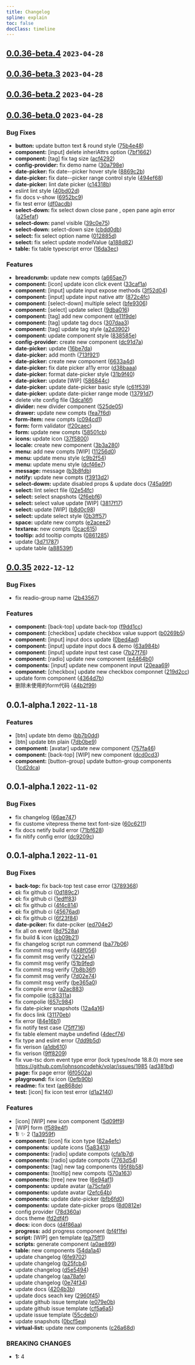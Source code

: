 ```yaml
---
title: Changelog
spline: explain
toc: false
docClass: timeline
---
```


## [0.0.36-beta.4](https://github.com/jiangxd2016/eurus-ui/compare/v0.0.36-beta.3...v0.0.36-beta.4) `2023-04-28`




## [0.0.36-beta.3](https://github.com/jiangxd2016/eurus-ui/compare/v0.0.36-beta.2...v0.0.36-beta.3) `2023-04-28`




## [0.0.36-beta.2](https://github.com/jiangxd2016/eurus-ui/compare/v0.0.36-beta.1...v0.0.36-beta.2) `2023-04-28`







## [0.0.36-beta.0](https://github.com/jiangxd2016/eurus-ui/compare/v0.0.35...v0.0.36-beta.0) `2023-04-28`


### Bug Fixes

* **button:** update button text & round style ([75b4e48](https://github.com/jiangxd2016/eurus-ui/commit/75b4e489839c25b0aae56855ffa98bcf4a0e2437))
* **component:** [input] delete inheriAttrs option ([7bf1662](https://github.com/jiangxd2016/eurus-ui/commit/7bf16625384f4ca97d073a3bfee7e86b8138b533))
* **component:** [tag] fix tag size ([acf4292](https://github.com/jiangxd2016/eurus-ui/commit/acf4292898340b7c8eeedc47820ece62938c6b7b))
* **config-provider:** fix demo name ([30a798e](https://github.com/jiangxd2016/eurus-ui/commit/30a798e9038b4e0ca0f962c012b3475a255495dc))
* **date-picker:** fix date--picker hover style ([8869c2b](https://github.com/jiangxd2016/eurus-ui/commit/8869c2b9fae60079a7aaa2e66b1765feea9243d2))
* **date-picker:** fix date--picker range control style ([494ef68](https://github.com/jiangxd2016/eurus-ui/commit/494ef688f7568011fc969aa0ceaf4b092438d614))
* **date-picker:** lint date picker ([c14318b](https://github.com/jiangxd2016/eurus-ui/commit/c14318b742f09a57c5563c0500785e4fdc87efc2))
* eslint lint style ([40bd02d](https://github.com/jiangxd2016/eurus-ui/commit/40bd02dac509ce788b3675619bbbe31c91427040))
* fix docs v-show ([6952bc9](https://github.com/jiangxd2016/eurus-ui/commit/6952bc9e952d5c0530836c6ce7f072dbcfa88ac8))
* fix test error ([df0acdb](https://github.com/jiangxd2016/eurus-ui/commit/df0acdb31c8963a5a450e483bef435c0ad88528d))
* **select-down:** fix select down close pane , open pane agin error ([a25efaf](https://github.com/jiangxd2016/eurus-ui/commit/a25efaf2fe21bc09cdc1a1cd8d3514a26e37152f))
* **select-down:** panel visible ([39c0e75](https://github.com/jiangxd2016/eurus-ui/commit/39c0e75d286594eb7deaaecb107abd593c976d74))
* **select-down:** select-down size ([cbdd0db](https://github.com/jiangxd2016/eurus-ui/commit/cbdd0db7dd052ea8cbf00ad9812c30a36c47e2dd))
* **select:** fix select option name ([012885d](https://github.com/jiangxd2016/eurus-ui/commit/012885dc8da6493e9385cfdcbcfbd85b81f06d33))
* **select:** fix select update modelValue ([a188d82](https://github.com/jiangxd2016/eurus-ui/commit/a188d820ddc37db05ae7bcf6446e07a58b8cec61))
* **table:** fix table typescript error ([16da3ec](https://github.com/jiangxd2016/eurus-ui/commit/16da3ec3eefcad71c59da288aeedbe90cd1b1475))


### Features

* **breadcrumb:** update new compts ([a665ae7](https://github.com/jiangxd2016/eurus-ui/commit/a665ae742e65b50210f637e3e487ee9434c07cb7))
* **component:** [icon] update icon click event ([33caf1a](https://github.com/jiangxd2016/eurus-ui/commit/33caf1a90aabf3aa900e2d8885e7782634da20f6))
* **component:** [input] update input expose methods ([3f52d04](https://github.com/jiangxd2016/eurus-ui/commit/3f52d044c369de6f65dfb677389e3c75d188b079))
* **component:** [input] update input native attr ([872c4fc](https://github.com/jiangxd2016/eurus-ui/commit/872c4fc746d1e54c6165874369179b88e26c9230))
* **component:** [select-down] multiple select ([bfe9306](https://github.com/jiangxd2016/eurus-ui/commit/bfe9306ca99083523fe94f7ecee506893d08f2c9))
* **component:** [select] update select ([9dba016](https://github.com/jiangxd2016/eurus-ui/commit/9dba016ec79db8575644dc1933adcd5d50f69829))
* **component:** [tag] add new component ([e11f9de](https://github.com/jiangxd2016/eurus-ui/commit/e11f9de2557a31552fa801d2219664037c7c0062))
* **component:** [tag] update tag docs ([307daa3](https://github.com/jiangxd2016/eurus-ui/commit/307daa345242a90776e61066d21d5e675d57c562))
* **component:** [tag] update tag style ([a2d3902](https://github.com/jiangxd2016/eurus-ui/commit/a2d390217248e43b126d2eea6a5b65b82ea68ff8))
* **component:** update component style ([838585e](https://github.com/jiangxd2016/eurus-ui/commit/838585eed3dffedbe292e415d1fc52bf9daf8cb2))
* **config-provider:** create new component ([dc91d7a](https://github.com/jiangxd2016/eurus-ui/commit/dc91d7a21a5276a17de46336e9d3c80a8facf6e9))
* **date-picker:**  update ([16be7da](https://github.com/jiangxd2016/eurus-ui/commit/16be7da8e7717200a1f0549d007059aeac0522fb))
* **date-picker:** add month ([713f921](https://github.com/jiangxd2016/eurus-ui/commit/713f9216ac1e0167857cd832aaf8d8010bd7a55a))
* **date-picker:** create new component ([6633a4d](https://github.com/jiangxd2016/eurus-ui/commit/6633a4d95ad4cf49ca85b180b56afa114ce07ca6))
* **date-picker:** fix date picker a11y error ([d38baaa](https://github.com/jiangxd2016/eurus-ui/commit/d38baaaf4c08fc8aca092a2f903b26356db45775))
* **date-picker:** format date-picker style ([31b9f40](https://github.com/jiangxd2016/eurus-ui/commit/31b9f407c802635aee0a9a5a17c2a532b3e45def))
* **date-picker:** update [WIP] ([586844c](https://github.com/jiangxd2016/eurus-ui/commit/586844cbc9fe8cf0218445d43f1a2f353f1a6aa4))
* **date-picker:** update date-picker basic style ([c61f539](https://github.com/jiangxd2016/eurus-ui/commit/c61f539fd9b06c454542bb853e2ade1e26a40ce3))
* **date-picker:** update date-picker range mode ([13791d7](https://github.com/jiangxd2016/eurus-ui/commit/13791d766f688e561ebf072032d531001a4f7bae))
* delete vite config file ([3dca16f](https://github.com/jiangxd2016/eurus-ui/commit/3dca16f0796cda4c87c545dec302a703e732646b))
* **divider:** new divider component ([525de05](https://github.com/jiangxd2016/eurus-ui/commit/525de057543ca4e353c421a9e3d67c220327a9ca))
* **drawer:** update new compts ([fea7f6d](https://github.com/jiangxd2016/eurus-ui/commit/fea7f6d17b53f14429531e03fe3f82633238bdd0))
* **form-item:** new compts ([c094cd1](https://github.com/jiangxd2016/eurus-ui/commit/c094cd16af2dd8bc098aa815c7395f16752c3484))
* **form:** form validator ([f20caec](https://github.com/jiangxd2016/eurus-ui/commit/f20caec9f991c18596a19a25ac490b0d66b39613))
* **form:** update new compts ([58501cb](https://github.com/jiangxd2016/eurus-ui/commit/58501cb3c5894e24233178dcfe727e3edcac7274))
* **icons:** update icon ([37f5800](https://github.com/jiangxd2016/eurus-ui/commit/37f5800a0d8a420431d9149f2078a044a37f49f5))
* **locale:** create new component ([3b3a280](https://github.com/jiangxd2016/eurus-ui/commit/3b3a2808dc91f08d78b117e6668bee108fd44a30))
* **menu:** add new compts [WIP] ([11256d0](https://github.com/jiangxd2016/eurus-ui/commit/11256d0c493a9b2d607910c1680c9477369e716e))
* **menu:** update menu style ([c9b2f54](https://github.com/jiangxd2016/eurus-ui/commit/c9b2f5455784f4e25b878325be788836ac209e45))
* **menu:** update menu style ([dcf46e7](https://github.com/jiangxd2016/eurus-ui/commit/dcf46e7f9ca0ac614cab780b1730cfdfe0aaf428))
* **message:** message ([b3b8fdb](https://github.com/jiangxd2016/eurus-ui/commit/b3b8fdb26666579d4e818d7c871f437e31185f19))
* **notify:** update new compts ([f3913d2](https://github.com/jiangxd2016/eurus-ui/commit/f3913d276a9895589713b04f30a86206a3f1134c))
* **select-dowm:** update disabled props & update docs ([745a99f](https://github.com/jiangxd2016/eurus-ui/commit/745a99f7fd3592f60bb88432c9ca0aaf7c33ffb4))
* **select:** lint select file ([02e54fc](https://github.com/jiangxd2016/eurus-ui/commit/02e54fcc4e26dc2aa2b7ec84c80e7b1f60048929))
* **select:** select snapshots ([2f6ebf6](https://github.com/jiangxd2016/eurus-ui/commit/2f6ebf66d6f48a139bba20dfdd9b5ece6d4f2e83))
* **select:** select value update [WIP] ([3817f17](https://github.com/jiangxd2016/eurus-ui/commit/3817f175bf624daafdce44f1d198e724071509ab))
* **select:** update [WIP] ([b8d0c98](https://github.com/jiangxd2016/eurus-ui/commit/b8d0c98cbe0bd682b2410c108fcbab804f1840b4))
* **select:** update select style ([0b3ff57](https://github.com/jiangxd2016/eurus-ui/commit/0b3ff574a76c014f262b87c7e9722ce3f8abf6f5))
* **space:** update new compts ([e2acee2](https://github.com/jiangxd2016/eurus-ui/commit/e2acee28f2989557185265ed7e257a1dd01534fc))
* **textarea:** new compts ([0cac615](https://github.com/jiangxd2016/eurus-ui/commit/0cac61531814ab562a178eac9047d7d2f81b21d9))
* **tooltip:** add tooltip compts ([0861285](https://github.com/jiangxd2016/eurus-ui/commit/08612852248fc48c080d2cb26e03741d092c6cb0))
* update ([3d71787](https://github.com/jiangxd2016/eurus-ui/commit/3d71787877c18f7b49e2126ce5882bd87bd49cc4))
* update table ([a88539f](https://github.com/jiangxd2016/eurus-ui/commit/a88539fb614819a2d4323d229996aea114211647))







## [0.0.35](https://github.com/jiangxd2016/eurus-ui/compare/f9dd1cc2a0604dd2365ef5e3c816bad54cc7a55e...v0.0.35) `2022-12-12`


### Bug Fixes

* fix readio-group name ([2b43567](https://github.com/jiangxd2016/eurus-ui/commit/2b435670c4cf75359bc83fe47bc9cc6f006ad6b6))


### Features

* **component:** [back-top] update back-top ([f9dd1cc](https://github.com/jiangxd2016/eurus-ui/commit/f9dd1cc2a0604dd2365ef5e3c816bad54cc7a55e))
* **component:** [checkbox] update checkbox value support ([b0269b5](https://github.com/jiangxd2016/eurus-ui/commit/b0269b58f9dc93bbb7feea340cccaf0c9db4bbbf))
* **component:** [input] input docs update ([0bed4ad](https://github.com/jiangxd2016/eurus-ui/commit/0bed4adc57e187c98d9725349f75468f93558559))
* **component:** [input] update input docs & demo ([63a984b](https://github.com/jiangxd2016/eurus-ui/commit/63a984b4180f9978a9259bd568642e9d0791f54f))
* **component:** [input] update input test case ([7b27f76](https://github.com/jiangxd2016/eurus-ui/commit/7b27f76fd6bf99bc00fdd845225456e404303efb))
* **component:** [radio] update new component ([e4464b0](https://github.com/jiangxd2016/eurus-ui/commit/e4464b0ffc3b1b6e75c75ea447e4f1ae6207041b))
* **components:** [input] update new component input ([20eaa69](https://github.com/jiangxd2016/eurus-ui/commit/20eaa698bbed152eca77590577c44a27e248a5f4))
* **componnet:** [checkbox] update new checkbox componnet ([219d2cc](https://github.com/jiangxd2016/eurus-ui/commit/219d2cc35737149b56a41cb89479051b353a6d81))
* update form component ([4364d7b](https://github.com/jiangxd2016/eurus-ui/commit/4364d7b33fd9c2d9c49e5d19a60474815924d0cb))
* 删除未使用的form代码 ([44b2f99](https://github.com/jiangxd2016/eurus-ui/commit/44b2f991ac5b78b530e66ff2146d972939f2b38b))




## 0.0.1-alpha.1 `2022-11-18`


### Features

* [btn] update btn demo ([bb7b0dd](https://github.com/jiangxd2016/eurus-ui/commit/bb7b0dd3ef9078aaa5f99fe370862461c4f7c287))
* [btn] update btn plain ([7db0be9](https://github.com/jiangxd2016/eurus-ui/commit/7db0be92ec3da3a8f8eeea23ade7610f59b484cd))
* **compoment:** [avatar] update new component ([757fa46](https://github.com/jiangxd2016/eurus-ui/commit/757fa469d86589f9e7d894b86193ee9a6f3b4dac))
* **component:** [back-top] [WIP] new component ([dcd0cd3](https://github.com/jiangxd2016/eurus-ui/commit/dcd0cd323494fc4c4b9bcf8dae9862597e4282a9))
* **component:** [button-group] update button-group components ([1cd2dca](https://github.com/jiangxd2016/eurus-ui/commit/1cd2dca4fc3b5525bada5b64d2173278e7c7bd33))




## 0.0.1-alpha.1 `2022-11-02`


### Bug Fixes

* fix changelog ([66ae747](https://github.com/jiangxd2016/eurus-ui/commit/66ae747c64f9d1599ef849ad169385cd94025971))
* fix custome vitepress theme text font-size ([60c6211](https://github.com/jiangxd2016/eurus-ui/commit/60c62116ebb4a359daa2a2af047e403a03abce11))
* fix docs netify build error ([71bf628](https://github.com/jiangxd2016/eurus-ui/commit/71bf6288f953c07dd1f19f7cd936960519b909d7))
* fix nitify config error ([dc9209c](https://github.com/jiangxd2016/eurus-ui/commit/dc9209c657e5735c21b64fbee53840656d19ff0b))




## 0.0.1-alpha.1 `2022-11-01`


### Bug Fixes

* **back-top:** fix back-top test case error ([3789368](https://github.com/jiangxd2016/eurus-ui/commit/37893682e074a9e01bb2a86cf3d83c6a0a38b058))
* **ci:** fix github ci ([0d189c2](https://github.com/jiangxd2016/eurus-ui/commit/0d189c2b0a26e5de269fe35b36297e17bdfeafd2))
* **ci:** fix github ci ([1edff83](https://github.com/jiangxd2016/eurus-ui/commit/1edff832760a4b59bc01f6fc0ff7eedb5c316c6d))
* **ci:** fix github ci ([4f4c814](https://github.com/jiangxd2016/eurus-ui/commit/4f4c814b17aa009bb862a3e63c73de9d4c357245))
* **ci:** fix github ci ([45676ad](https://github.com/jiangxd2016/eurus-ui/commit/45676ad5499f1b1a7e2a63b57f83a0b40d39241f))
* **ci:** fix github ci ([6f23f84](https://github.com/jiangxd2016/eurus-ui/commit/6f23f84c9dc3b3e013034099ba33f75a4634f742))
* **date-pciker:** fix date-pciker ([ed704e2](https://github.com/jiangxd2016/eurus-ui/commit/ed704e2efd8c5d67290cb0d698f00e73b1106895))
* fix all on event ([8d7528a](https://github.com/jiangxd2016/eurus-ui/commit/8d7528a422b3f7018ecc4b03088b7b8f56528b9e))
* fix build & icon ([cb09b21](https://github.com/jiangxd2016/eurus-ui/commit/cb09b21a4ef76433f993037cd0eb120f2f0dfeba))
* fix changelog script run commend ([ba77b06](https://github.com/jiangxd2016/eurus-ui/commit/ba77b06a2664d06b1346533df49a856ea6a46787))
* fix commit msg verify ([448f056](https://github.com/jiangxd2016/eurus-ui/commit/448f05644af3be841fd61f649545e3985768ecc6))
* fix commit msg verify ([1222e14](https://github.com/jiangxd2016/eurus-ui/commit/1222e14db97b22f2ecec6fc8e6110cc2cea691f4))
* fix commit msg verify ([51b9fed](https://github.com/jiangxd2016/eurus-ui/commit/51b9fedc0fd855275a45c4283bf34d198d015428))
* fix commit msg verify ([7b8b36f](https://github.com/jiangxd2016/eurus-ui/commit/7b8b36f3a878060466defb865d0d4752a45e6dd4))
* fix commit msg verify ([7d02e74](https://github.com/jiangxd2016/eurus-ui/commit/7d02e74aa0ebf9a1030cc5c871e9bd678732746f))
* fix commit msg verify ([be365a0](https://github.com/jiangxd2016/eurus-ui/commit/be365a0b95723314457dab46cba1771867d57170))
* fix compile error ([a2ac883](https://github.com/jiangxd2016/eurus-ui/commit/a2ac8839f817645da2b7cbfb729e79be4b2cf406))
* fix compolie ([c83311a](https://github.com/jiangxd2016/eurus-ui/commit/c83311a59d7e407d8c754de96b6732570c04047c))
* fix compolie ([657c984](https://github.com/jiangxd2016/eurus-ui/commit/657c984fb06616a6df376cfc23a5562b61f72b6a))
* fix date-picker snapshots ([12a4a16](https://github.com/jiangxd2016/eurus-ui/commit/12a4a16f5d7146d7c93a97a71cbc615efbd963a6))
* fix docs link ([31170eb](https://github.com/jiangxd2016/eurus-ui/commit/31170eb8e207cc0c7d510bf847ed182bedf2ce6f))
* fix error ([84e16b1](https://github.com/jiangxd2016/eurus-ui/commit/84e16b1c381a0c850b49be3320ecfc865b2e7831))
* fix notify test case ([75ff716](https://github.com/jiangxd2016/eurus-ui/commit/75ff716b8c94f35fae43182edf0e49b53ca0ae5a))
* fix table element maybe undefind ([4decf74](https://github.com/jiangxd2016/eurus-ui/commit/4decf746db8cb6bd579b96ca2fe59c5934404887))
* fix type and eslint error ([7dd9b5d](https://github.com/jiangxd2016/eurus-ui/commit/7dd9b5d381bcb5876eea9a262248efcd94076514))
* fix verison ([a1db610](https://github.com/jiangxd2016/eurus-ui/commit/a1db6105931c4b691648d141fb65c5c3f2174d69))
* fix verison ([9ff8209](https://github.com/jiangxd2016/eurus-ui/commit/9ff8209d05fd3b37d56ee368ed37cdd9191a0820))
* fix vue-tsc dom event type error (lock types/node 18.8.0) more see https://github.com/johnsoncodehk/volar/issues/1985 ([ad381bd](https://github.com/jiangxd2016/eurus-ui/commit/ad381bdc3db3720f1bbbbf44bfb25e1b15d16aad))
* **page:** fix page error ([6f0502a](https://github.com/jiangxd2016/eurus-ui/commit/6f0502a2e1b52b32b2af9ced102293c4f7958423))
* **playground:** fix icon ([0efb90b](https://github.com/jiangxd2016/eurus-ui/commit/0efb90b5e349693e8cb983de8f98f7ec8f2df8b7))
* **readme:** fix text ([ae868de](https://github.com/jiangxd2016/eurus-ui/commit/ae868de092871620adf57cdcdcdfdb8bfb4b5d36))
* **test:** [icon] fix icon test error ([d1a2140](https://github.com/jiangxd2016/eurus-ui/commit/d1a2140fbb2e07858c549583c2b8087402a9d469))


### Features

* [icon] [WIP] new icon component ([5d09ff9](https://github.com/jiangxd2016/eurus-ui/commit/5d09ff9936305aed9f7c146cefa70d1dbd1d989f))
* [WIP] form ([f589e4f](https://github.com/jiangxd2016/eurus-ui/commit/f589e4f5801b136407bcd7a768d6d30bdc259cba))
* **1:** :sparkles: 2 ([1a3959f](https://github.com/jiangxd2016/eurus-ui/commit/1a3959f22417636dde8cf1723440d8d938eb91fd))
* **component:** [icon] fix icon type ([62a4efc](https://github.com/jiangxd2016/eurus-ui/commit/62a4efc1ac2213253ef34f3aa1cbbbf5bd0f98d2))
* **components:**  update icons ([5a83413](https://github.com/jiangxd2016/eurus-ui/commit/5a834130641c6dfb1a6d080e7985ac306e76e0c5))
* **components:** [radio] update compots ([cfa1b7d](https://github.com/jiangxd2016/eurus-ui/commit/cfa1b7d3a258f9931d3824a00e13667481c355a8))
* **components:** [radio] update compots ([7763d54](https://github.com/jiangxd2016/eurus-ui/commit/7763d54825faa59535226f2ffacee2741c20683a))
* **components:** [tag] new tag components ([95f8b58](https://github.com/jiangxd2016/eurus-ui/commit/95f8b58f2ac4c16c4459e562a52ea05d5bafc0ab))
* **components:** [tooltip] new compots ([570a163](https://github.com/jiangxd2016/eurus-ui/commit/570a1631d56df6811034fc39221be75f2db50f00))
* **components:** [tree] new tree ([6e94af1](https://github.com/jiangxd2016/eurus-ui/commit/6e94af1d45181ffe470a41843427032e18e50e70))
* **components:** update avatar ([a75cfa9](https://github.com/jiangxd2016/eurus-ui/commit/a75cfa9d3f9d18f5233056d2163f75921ea012f0))
* **components:** update avatar ([2efc64b](https://github.com/jiangxd2016/eurus-ui/commit/2efc64b251c616e8932d1315d97c0ee30bb6fd87))
* **components:** update date-picker ([bfb6fd0](https://github.com/jiangxd2016/eurus-ui/commit/bfb6fd094d4f31bd1680bb5fcd195dafb86c475a))
* **components:** update date-picker props ([8d0812e](https://github.com/jiangxd2016/eurus-ui/commit/8d0812ebbf126198e1ae3afce81adeda43f6b08c))
* config provider ([78d360a](https://github.com/jiangxd2016/eurus-ui/commit/78d360af8bd214cf03587032a05cadcb101b40f2))
* docs theme ([fd2df4f](https://github.com/jiangxd2016/eurus-ui/commit/fd2df4ffe16b325d49f13f0fc653e8c74a55816e))
* **docs:** icon docs ([d4f86aa](https://github.com/jiangxd2016/eurus-ui/commit/d4f86aa7965e947890d00e6c793ab00cdc10fbc6))
* **progress:** add progress component ([bf4f1fe](https://github.com/jiangxd2016/eurus-ui/commit/bf4f1fe4a6a4e5507d1c7e68e1a39417b8d4d681))
* **script:** [WIP] gen template ([ea75ff1](https://github.com/jiangxd2016/eurus-ui/commit/ea75ff16e3a0e93303133de4a6bb638b30c2042d))
* **scripts:** generate component ([a0ae899](https://github.com/jiangxd2016/eurus-ui/commit/a0ae8997ba51f017f4a95df8947235c80a7b8abe))
* **table:** new components ([54da1a4](https://github.com/jiangxd2016/eurus-ui/commit/54da1a4f75490f1b71bf51cb3e35d7f43aedb1d3))
* update changelog ([6fe9702](https://github.com/jiangxd2016/eurus-ui/commit/6fe970243beb60203c0b3cc303c5136253340df8))
* update changelog ([b25fcb4](https://github.com/jiangxd2016/eurus-ui/commit/b25fcb4f908e48c88227c77a8231f88e305f6457))
* update changelog ([d5e5494](https://github.com/jiangxd2016/eurus-ui/commit/d5e5494ff1fc9073a73b2c8d653ef896b6f81066))
* update changelog ([aa78afe](https://github.com/jiangxd2016/eurus-ui/commit/aa78afe86b2f3bc7f5f18831dd3a4c68b7e7e37f))
* update changelog ([0e74f34](https://github.com/jiangxd2016/eurus-ui/commit/0e74f345101b4579f34c7baafea5d610c2a07ce7))
* update docs ([4204b3b](https://github.com/jiangxd2016/eurus-ui/commit/4204b3b5ef0b9fc6891613945848d7bf64f1b763))
* update docs seach key ([2960f45](https://github.com/jiangxd2016/eurus-ui/commit/2960f4502e3de405ca900557016c3c248ff65fba))
* update github issue template ([e079e0b](https://github.com/jiangxd2016/eurus-ui/commit/e079e0b03fa9ec8ca2540f431aeae65885656cfc))
* update github issue template ([cf5a6a5](https://github.com/jiangxd2016/eurus-ui/commit/cf5a6a578f43da14db8fb52e01cc183811ecde7b))
* update issue template ([55cdeb0](https://github.com/jiangxd2016/eurus-ui/commit/55cdeb02191dc5da3e8d413637d6c81768f1a0b1))
* update snapshots ([0bcf5ea](https://github.com/jiangxd2016/eurus-ui/commit/0bcf5eabfd1df265e324fbd34d563b6dd3b2043f))
* **virtual-list:** update new components ([c26a68d](https://github.com/jiangxd2016/eurus-ui/commit/c26a68dc8f40c37703aefdfe81bf8cc6dd2e72df))


### BREAKING CHANGES

* **1:** 4








